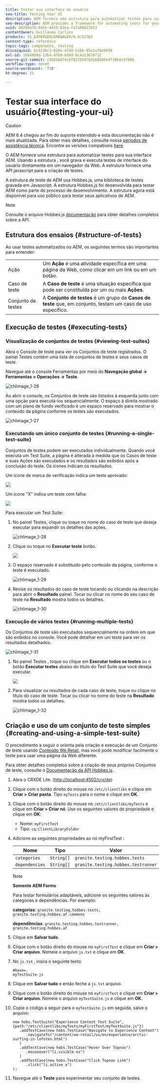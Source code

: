 ```yaml
---
title: Testar sua interface do usuário
seo-title: Testing Your UI
description: AEM fornece uma estrutura para automatizar testes para sua interface AEM
seo-description: AEM provides a framework for automating tests for your AEM UI
uuid: b0280a70-643e-4455-82ea-fa7a90823b53
contentOwner: Guillaume Carlino
products: SG_EXPERIENCEMANAGER/6.4/SITES
content-type: reference
topic-tags: components, testing
discoiquuid: bc0130c3-826e-47dd-b18b-85e1a7bb9936
exl-id: 16b4088d-13b4-47b9-b89d-0c4a13676f12
source-git-commit: c5b816d74c6f02f85476d16868844f39b4c47996
workflow-type: tm+mt
source-wordcount: '739'
ht-degree: 2%

---
```


# Testar sua interface do usuário{#testing-your-ui}

>[!CAUTION]
>
>AEM 6.4 chegou ao fim do suporte estendido e esta documentação não é mais atualizada. Para obter mais detalhes, consulte nossa [períodos de assistência técnica](https://helpx.adobe.com/br/support/programs/eol-matrix.html). Encontre as versões compatíveis [here](https://experienceleague.adobe.com/docs/).

O AEM fornece uma estrutura para automatizar testes para sua interface AEM. Usando a estrutura , você grava e executa testes de interface do usuário diretamente em um navegador da Web. A estrutura fornece uma API javascript para a criação de testes.

A estrutura de teste de AEM usa Hobbes.js, uma biblioteca de testes gravada em Javascript. A estrutura Hobbes.js foi desenvolvida para testar AEM como parte do processo de desenvolvimento. A estrutura agora está disponível para uso público para testar seus aplicativos de AEM.

>[!NOTE]
>
>Consulte o arquivo Hobbes.js [documentação](https://helpx.adobe.com/experience-manager/6-4/sites/developing/using/reference-materials/test-api/index.html) para obter detalhes completos sobre a API.

## Estrutura dos ensaios {#structure-of-tests}

Ao usar testes automatizados no AEM, os seguintes termos são importantes para entender:

|  |  |
|---|---|
| Ação | Um **Ação** é uma atividade específica em uma página da Web, como clicar em um link ou em um botão. |
| Caso de teste | A **Caso de teste** é uma situação específica que pode ser constituída por um ou mais **Ações**. |
| Conjunto de testes | A **Conjunto de testes** é um grupo de **Casos de teste** que, em conjunto, testam um caso de uso específico. |

## Execução de testes {#executing-tests}

### Visualização de conjuntos de testes {#viewing-test-suites}

Abra o Console de teste para ver os Conjuntos de teste registrados. O painel Testes contém uma lista de conjuntos de testes e seus casos de teste.

Navegue até o console Ferramentas por meio do **Navegação global -> Ferramentas > Operações -> Teste**.

![chlimage_1-26](assets/chlimage_1-26.png)

Ao abrir o console, os Conjuntos de teste são listados à esquerda junto com uma opção para executá-los sequencialmente. O espaço à direita mostrado com um plano de fundo verificado é um espaço reservado para mostrar o conteúdo da página conforme os testes são executados.

![chlimage_1-27](assets/chlimage_1-27.png)

### Executando um único conjunto de testes {#running-a-single-test-suite}

Conjuntos de testes podem ser executados individualmente. Quando você executa um Test Suite, a página é alterada à medida que os Casos de teste e suas Ações são executados e os resultados são exibidos após a conclusão do teste. Os ícones indicam os resultados.

Um ícone de marca de verificação indica um teste aprovado:

![](do-not-localize/chlimage_1-5.png)

Um ícone &quot;X&quot; indica um teste com falha:

![](do-not-localize/chlimage_1-6.png)

Para executar um Test Suite:

1. No painel Testes, clique ou toque no nome do caso de teste que deseja executar para expandir os detalhes das ações.

   ![chlimage_1-28](assets/chlimage_1-28.png)

1. Clique ou toque no **Executar teste** botão.

   ![](do-not-localize/chlimage_1-7.png)

1. O espaço reservado é substituído pelo conteúdo da página, conforme o teste é executado.

   ![chlimage_1-29](assets/chlimage_1-29.png)

1. Revise os resultados do caso de teste tocando ou clicando na descrição para abrir o **Resultado** painel. Tocar ou clicar no nome do seu caso de teste na **Resultado** mostra todos os detalhes.

   ![chlimage_1-30](assets/chlimage_1-30.png)

### Execução de vários testes {#running-multiple-tests}

Os Conjuntos de teste são executados sequencialmente na ordem em que são exibidos no console. Você pode detalhar em um teste para ver os resultados detalhados.

![chlimage_1-31](assets/chlimage_1-31.png)

1. No painel Testes , toque ou clique em **Executar todos os testes** ou o botão **Executar testes** abaixo do título do Test Suite que você deseja executar.

   ![](do-not-localize/chlimage_1-8.png)

1. Para visualizar os resultados de cada caso de teste, toque ou clique no título do caso de teste. Tocar ou clicar no nome do teste na **Resultado** mostra todos os detalhes.

   ![chlimage_1-32](assets/chlimage_1-32.png)

## Criação e uso de um conjunto de teste simples {#creating-and-using-a-simple-test-suite}

O procedimento a seguir o orienta pela criação e execução de um Conjunto de teste usando [Conteúdo We.Retail](/help/sites-developing/we-retail.md), mas você pode modificar facilmente o teste para usar uma página da Web diferente.

Para obter detalhes completos sobre a criação de seus próprios Conjuntos de teste, consulte o [Documentação da API Hobbes.js](https://helpx.adobe.com/experience-manager/6-4/sites/developing/using/reference-materials/test-api/index.html).

1. Abra o CRXDE Lite. ([http://localhost:4502/crx/de](http://localhost:4502/crx/de))
1. Clique com o botão direito do mouse no `/etc/clientlibs` e clique em **Criar > Criar pasta**. Tipo `myTests` para o nome e clique em **OK**.
1. Clique com o botão direito do mouse no `/etc/clientlibs/myTests` e clique em **Criar > Criar nó**. Use os seguintes valores de propriedade e clique em **OK**:

   * Nome: `myFirstTest`
   * Tipo: `cq:ClientLibraryFolder`

1. Adicione as seguintes propriedades ao nó myFirstTest :

   | Nome | Tipo | Valor |
   |---|---|---|
   | `categories` | `String[]` | `granite.testing.hobbes.tests` |
   | `dependencies` | `String[]` | `granite.testing.hobbes.testrunner` |

   >[!NOTE]
   >
   >**Somente AEM Forms**
   >
   >Para testar formulários adaptáveis, adicione os seguintes valores às categorias e dependências. Por exemplo:
   >
   >**categorias**: `granite.testing.hobbes.tests, granite.testing.hobbes.af.commons`
   >
   >**dependências**: `granite.testing.hobbes.testrunner, granite.testing.hobbes.af`

1. Clique em **Salvar tudo**.
1. Clique com o botão direito do mouse no `myFirstTest` e clique em **Criar > Criar arquivo**. Nomeie o arquivo `js.txt` e clique em **OK**.
1. No `js.txt` , insira o seguinte texto:

   ```
   #base=.
   myTestSuite.js
   ```

1. Clique em **Salvar tudo** e então feche a `js.txt` arquivo.
1. Clique com o botão direito do mouse no `myFirstTest` e clique em **Criar > Criar arquivo**. Nomeie o arquivo `myTestSuite.js` e clique em **OK**.
1. Copie o código a seguir para o `myTestSuite.js` em seguida, salve o arquivo:

   ```
   new hobs.TestSuite("Experience Content Test Suite", {path:"/etc/clientlibs/myTests/myFirstTest/myTestSuite.js"})
      .addTestCase(new hobs.TestCase("Navigate to Experience Content")
         .navigateTo("/content/we-retail/us/en/experience/arctic-surfing-in-lofoten.html")
      )
      .addTestCase(new hobs.TestCase("Hover Over Topnav")
         .mouseover("li.visible-xs")
      )
      .addTestCase(new hobs.TestCase("Click Topnav Link")
         .click("li.active a")
   );
   ```

1. Navegue até o **Teste** para experimentar seu conjunto de testes.
